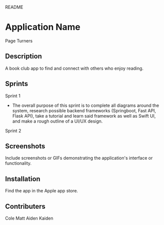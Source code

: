 README
# Application Name

Page Turners

## Description

A book club app to find and connect with others who enjoy reading. 

## Sprints

Sprint 1
- The overall purpose of this sprint is to complete all diagrams around the system, research possible backend frameworks
(Springboot, Fast API, Flask API), take a tutorial and learn said framework as well as Swift UI, and make a rough outline of a UI/UX design. 

Sprint 2

## Screenshots

Include screenshots or GIFs demonstrating the application's interface or functionality.

## Installation

Find the app in the Apple app store.


## Contributers

Cole 
Matt
Aiden
Kaiden








